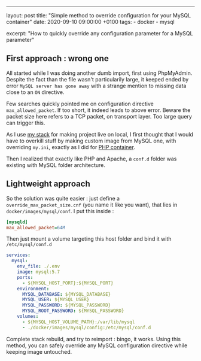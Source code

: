 ---
layout: post
title:  "Simple  method to override configuration for your MySQL container"
date:   2020-09-10 09:00:00 +0100
tags:
    - docker
    - mysql
        
excerpt: "How to quickly override any configuration parameter for a MySQL parameter"

## First approach : wrong one

All started while I was doing another dumb import, first using PhpMyAdmin. Despite the fact than the file wasn't
particularily large, it keeped ended by error `MySQL server has gone away` with a strange mention to missing data close
to an `ON` directive.

Few searches quickly pointed me on configuration directive `max_allowed_packet`. If too short, it indeed leads to above 
error. Beware the packet size here refers to a TCP packet, on transport layer. Too large query can trigger this.

As I use [my stack](https://github.com/devgiants/docker-boilerplate-wordpress) for making project live on local, I first
thought that I would have to overkill stuff by making custom image from MySQL one, with overriding `my.ini`, exactly as I
did for [PHP container](https://github.com/devgiants/docker-boilerplate-wordpress/blob/master/docker/images/php-fpm7.3/Dockerfile).

Then I realized that exactly like PHP and Apache, a `conf.d` folder was existing with MySQL folder architecture.

## Lightweight approach

So the solution was quite easier : just define a `override_max_packet_size.cnf` (you name it like you want), that lies
in `docker/images/mysql/conf`. I put this inside : 

```ini
[mysqld]
max_allowed_packet=64M
```
 
Then just mount a volume targeting this host folder and bind it with `/etc/mysql/conf.d`
```yaml
services:
  mysql:
    env_file: ./.env
    image: mysql:5.7
    ports:
      - ${MYSQL_HOST_PORT}:${MYSQL_PORT}
    environment:
      MYSQL_DATABASE: ${MYSQL_DATABASE}
      MYSQL_USER: ${MYSQL_USER}
      MYSQL_PASSWORD: ${MYSQL_PASSWORD}
      MYSQL_ROOT_PASSWORD: ${MYSQL_PASSWORD}
    volumes:
      - ${MYSQL_HOST_VOLUME_PATH}:/var/lib/mysql
      - ./docker/images/mysql/config:/etc/mysql/conf.d
```

Complete stack rebuild, and try to reimport : bingo, it works.
Using this method, you can safely override any MySQL configuration directive while keeping image untouched.
